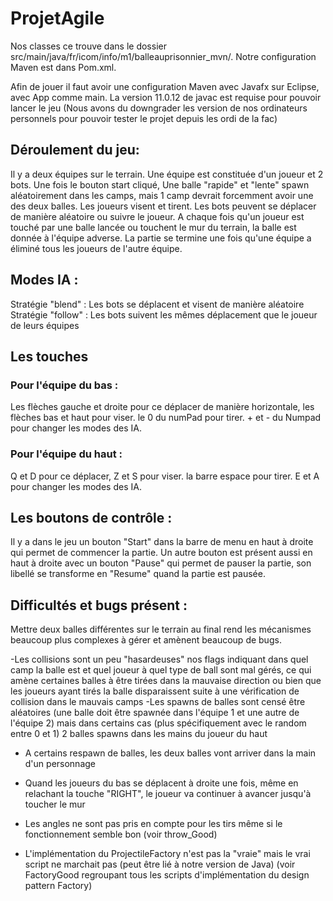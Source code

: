 # ProjetAgile

Nos classes ce trouve dans le dossier src/main/java/fr/icom/info/m1/balleauprisonnier_mvn/.
Notre configuration Maven est dans Pom.xml.

Afin de jouer il faut avoir une configuration Maven avec Javafx sur Eclipse, avec App comme main.
La version 11.0.12 de javac est requise pour pouvoir lancer le jeu (Nous avons du downgrader les version de nos ordinateurs personnels pour pouvoir tester le projet depuis les ordi de la fac)

## Déroulement du jeu:
  Il y a deux équipes sur le terrain. Une équipe est constituée d'un joueur et 2 bots.
  Une fois le bouton start cliqué, Une balle "rapide" et "lente" spawn aléatoirement dans les camps, mais 1 camp devrait forcemment avoir une des deux balles. Les      joueurs visent et tirent. Les bots peuvent se déplacer de manière aléatoire ou suivre le joueur. A chaque fois qu'un joueur est touché par une balle lancée ou touchent le mur du terrain, la balle est donnée à l'équipe adverse. La partie se termine une fois qu'une équipe a éliminé tous les joueurs de l'autre équipe.

## Modes IA :
  Stratégie "blend" : Les bots se déplacent et visent de manière aléatoire
  Stratégie "follow" : Les bots suivent les mêmes déplacement que le joueur de leurs équipes
  
## Les touches
### Pour l'équipe du bas :
Les flèches gauche et droite pour ce déplacer de manière horizontale, les flèches bas et haut pour viser. le 0 du numPad pour tirer. + et - du Numpad pour changer les modes des IA.

### Pour l'équipe du haut :
Q et D pour ce déplacer, Z et S pour viser. la barre espace pour tirer. E et A pour changer les modes des IA.

## Les boutons de contrôle :
Il y a dans le jeu un bouton "Start" dans la barre de menu en haut à droite qui permet de commencer la partie.
Un autre bouton est présent aussi en haut à droite avec un bouton "Pause" qui permet de pauser la partie, son libellé se transforme en "Resume" quand la partie est pausée.

## Difficultés et bugs présent :
Mettre deux balles différentes sur le terrain au final rend les mécanismes beaucoup plus complexes à gérer et amènent beaucoup de bugs.

  -Les collisions sont un peu "hasardeuses" nos flags indiquant dans quel camp la balle est et quel joueur à quel type de ball sont mal gérés, ce qui amène certaines     balles à être tirées dans la mauvaise direction ou bien que les joueurs ayant tirés la balle disparaissent suite à une vérification de collision dans le mauvais        camps
  -Les spawns de balles sont censé être aléatoires (une balle doit être spawnée dans l'équipe 1 et une autre de l'équipe 2) mais dans certains cas (plus spécifiquement avec le random entre 0 et 1) 2 balles spawns dans les mains du joueur du haut
  - A certains respawn de balles, les deux balles vont arriver dans la main d'un personnage
  - Quand les joueurs du bas se déplacent à droite une fois, même en relachant la touche "RIGHT", le joueur va continuer à avancer jusqu'à toucher le mur

  - Les angles ne sont pas pris en compte pour les tirs même si le fonctionnement semble bon (voir throw_Good)
  - L'implémentation du ProjectileFactory n'est pas la "vraie" mais le vrai script ne marchait pas (peut être lié à notre version de Java) (voir FactoryGood regroupant tous les scripts d'implémentation du design pattern Factory)
  
